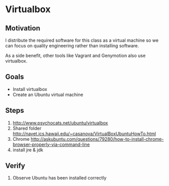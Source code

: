 # Virtualbox

## Motivation

I distribute the required software for this class as a virtual machine so we can focus on quality engineering rather than installing software.

As a side benefit, other tools like Vagrant and Genymotion also use virtualbox.


## Goals

* Install virtualbox
* Create an Ubuntu virtual machine


## Steps

1. http://www.psychocats.net/ubuntu/virtualbox
1. Shared folder http://navet.ics.hawaii.edu/~casanova/VirtualBoxUbuntuHowTo.html
1. Chrome http://askubuntu.com/questions/79280/how-to-install-chrome-browser-properly-via-command-line
1. install jre & jdk

## Verify

1. Observe Ubuntu has been installed correctly

